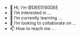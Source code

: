 - 👋 Hi, I’m @DEE5150DEE
- 👀 I’m interested in ...
- 🌱 I’m currently learning ...
- 💞️ I’m looking to collaborate on ...
- 📫 How to reach me ...

<!---
DEE5150DEE/DEE5150DEE is a ✨ special ✨ repository because its `README.md` (this file) appears on your GitHub profile.
You can click the Preview link to take a look at your changes.
--->
